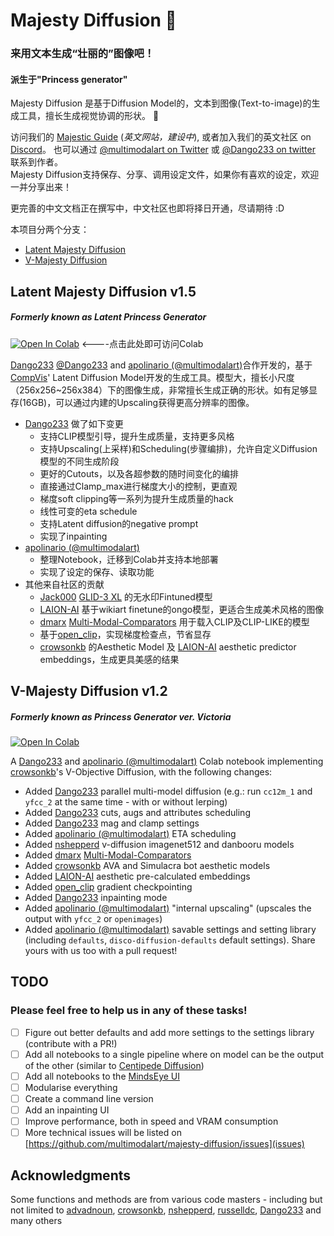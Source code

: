 # Majesty Diffusion 👑

### 来用文本生成“壮丽的”图像吧！

#### 派生于"Princess generator"

Majesty Diffusion 是基于Diffusion Model的，文本到图像(Text-to-image)的生成工具，擅长生成视觉协调的形状。 👸

访问我们的 [Majestic Guide](https://multimodal.art/majesty-diffusion) (_英文网站，建设中_), 或者加入我们的英文社区 on [Discord](https://discord.gg/yNBtQBEDfZ)。 也可以通过 [@multimodalart on Twitter](https://twitter.com/multimodalart) 或 [@Dango233 on twitter](https://twitter.com/dango233max) 联系到作者。  
Majesty Diffusion支持保存、分享、调用设定文件，如果你有喜欢的设定，欢迎一并分享出来！

更完善的中文文档正在撰写中，中文社区也即将择日开通，尽请期待 :D

本项目分两个分支：

*   [Latent Majesty Diffusion](#latent-majesty-diffusion-v12)
*   [V-Majesty Diffusion](#v-majesty-diffusion-v12)

## Latent Majesty Diffusion v1.5

##### Formerly known as Latent Princess Generator

[![Open In Colab](https://colab.research.google.com/assets/colab-badge.svg)](https://colab.research.google.com/github/multimodalart/MajestyDiffusion/blob/main/latent.ipynb)  \<----点击此处即可访问Colab

[Dango233](https://github.com/Dango233) [@Dango233](https://twitter.com/dango233max) and [apolinario (@multimodalart)](https://github.com/multimodalart)合作开发的，基于 [CompVis](https://github.com/CompVis)' Latent Diffusion Model开发的生成工具。模型大，擅长小尺度（256x256~256x384）下的图像生成，非常擅长生成正确的形状。如有足够显存(16GB)，可以通过内建的Upscaling获得更高分辨率的图像。

*   [Dango233](https://github.com/Dango233) 做了如下变更
    *   支持CLIP模型引导，提升生成质量，支持更多风格
    *   支持Upscaling(上采样)和Scheduling(步骤编排)，允许自定义Diffusion模型的不同生成阶段
    *   更好的Cutouts，以及各超参数的随时间变化的编排
    *   直接通过Clamp\_max进行梯度大小的控制，更直观
    *   梯度soft clipping等一系列为提升生成质量的hack
    *   线性可变的eta schedule
    *   支持Latent diffusion的negative prompt
    *   实现了inpainting
*   [apolinario (@multimodalart)](https://github.com/multimodalart) 
    *   整理Notebook，迁移到Colab并支持本地部署
    *   实现了设定的保存、读取功能
*   其他来自社区的贡献
    *   [Jack000](https://github.com/Jack000) [GLID-3 XL](https://github.com/Jack000/glid-3-xl) 的无水印Fintuned模型
    *   [LAION-AI](https://github.com/LAION-AI/ldm-finetune) 基于wikiart finetune的ongo模型，更适合生成美术风格的图像
    *   [dmarx](https://github.com/dmarx/) [Multi-Modal-Comparators](https://github.com/dmarx/Multi-Modal-Comparators) 用于载入CLIP及CLIP-LIKE的模型
    *   基于[open\_clip](https://github.com/mlfoundations/open_clip)，实现梯度检查点，节省显存
    *   [crowsonkb](https://github.com/crowsonkb/v-diffusion-pytorch) 的Aesthetic Model 及 [LAION-AI](https://github.com/LAION-AI/aesthetic-predictor) aesthetic predictor embeddings，生成更具美感的结果

## V-Majesty Diffusion v1.2

##### Formerly known as Princess Generator ver. Victoria

[![Open In Colab](https://colab.research.google.com/assets/colab-badge.svg)](https://colab.research.google.com/github/multimodalart/MajestyDiffusion/blob/main/v.ipynb)

A [Dango233](https://github.com/Dango233) and [apolinario (@multimodalart)](https://github.com/multimodalart) Colab notebook implementing [crowsonkb](https://github.com/crowsonkb/v-diffusion-pytorch)'s V-Objective Diffusion, with the following changes:

*   Added [Dango233](https://github.com/Dango233) parallel multi-model diffusion (e.g.: run `cc12m_1` and `yfcc_2` at the same time - with or without lerping)
*   Added [Dango233](https://github.com/Dango233) cuts, augs and attributes scheduling
*   Added [Dango233](https://github.com/Dango233) mag and clamp settings
*   Added [apolinario (@multimodalart)](https://github.com/multimodalart) ETA scheduling
*   Added [nshepperd](https://github.com/nshepperd) v-diffusion imagenet512 and danbooru models
*   Added [dmarx](https://github.com/dmarx) [Multi-Modal-Comparators](https://github.com/dmarx/Multi-Modal-Comparators)
*   Added [crowsonkb](https://github.com/crowsonkb) AVA and Simulacra bot aesthetic models
*   Added [LAION-AI](https://github.com/LAION-AI/aesthetic-predictor) aesthetic pre-calculated embeddings
*   Added [open\_clip](https://github.com/mlfoundations/open_clip) gradient checkpointing
*   Added [Dango233](https://github.com/Dango233) inpainting mode
*   Added [apolinario (@multimodalart)](https://github.com/multimodalart) "internal upscaling" (upscales the output with `yfcc_2` or `openimages`)
*   Added [apolinario (@multimodalart)](https://github.com/multimodalart) savable settings and setting library (including `defaults`, `disco-diffusion-defaults` default settings). Share yours with us too with a pull request!

## TODO

### Please feel free to help us in any of these tasks!

*   [ ] Figure out better defaults and add more settings to the settings library (contribute with a PR!)
*   [ ] Add all notebooks to a single pipeline where on model can be the output of the other (similar to [Centipede Diffusion](https://github.com/Zalring/Centipede_Diffusion))
*   [ ] Add all notebooks to the [MindsEye UI](multimodal.art/mindseye)
*   [ ] Modularise everything
*   [ ] Create a command line version
*   [ ] Add an inpainting UI
*   [ ] Improve performance, both in speed and VRAM consumption
*   [ ] More technical issues will be listed on [https://github.com/multimodalart/majesty-diffusion/issues](issues)

## Acknowledgments

Some functions and methods are from various code masters - including but not limited to [advadnoun](https://twitter.com/advadnoun), [crowsonkb](https://github.com/crowsonkb), [nshepperd](https://github.com/nshepperd), [russelldc](https://github.com/russelldc), [Dango233](https://github.com/Dango233) and many others
